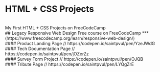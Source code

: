 # HTML + CSS Projects
<br>
  My First HTML + CSS Projects on FreeCodeCamp
  <br>
## Legacy Responsive Web Design Free course on FreeCodeCamp *** (https://www.freecodecamp.org/learn/responsive-web-design/)
<br>
#### Product Landing Page // https://codepen.io/saintpvul/pen/YzeJWdG
<br>
#### Tech Documentation Page // https://codepen.io/saintpvul/pen/jOZerZz
<br>
#### Survey Form Project // https://codepen.io/saintpvul/pen/OJQB
<br>
#### Tribute Page // https://codepen.io/saintpvul/pen/LYQgZrE
